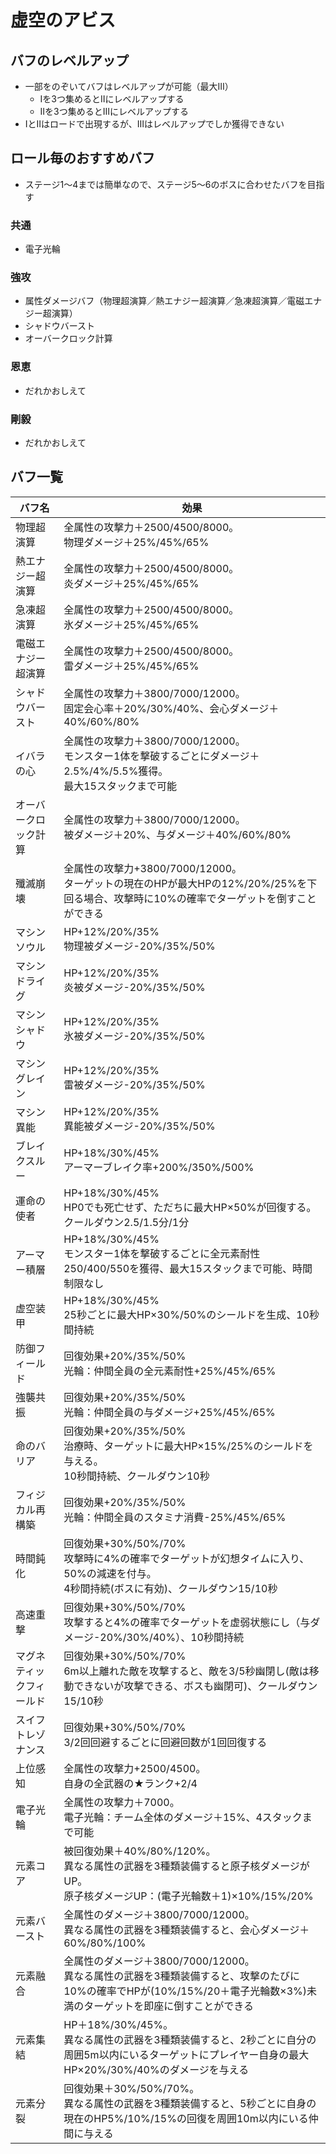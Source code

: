 # 虚空のアビス

## バフのレベルアップ
* 一部をのぞいてバフはレベルアップが可能（最大Ⅲ）
  * Ⅰを3つ集めるとⅡにレベルアップする
  * Ⅱを3つ集めるとⅢにレベルアップする
* ⅠとⅡはロードで出現するが、Ⅲはレベルアップでしか獲得できない

## ロール毎のおすすめバフ
* ステージ1～4までは簡単なので、ステージ5～6のボスに合わせたバフを目指す
### 共通
* 電子光輪
### 強攻
* 属性ダメージバフ（物理超演算／熱エナジー超演算／急凍超演算／電磁エナジー超演算）
* シャドウバースト
* オーバークロック計算
### 恩恵
* だれかおしえて
### 剛毅
* だれかおしえて

## バフ一覧

| バフ名 | 効果 |
| --- | --- |
| 物理超演算 | 全属性の攻撃力＋2500/4500/8000。<br>物理ダメージ＋25%/45%/65% |
| 熱エナジー超演算 | 全属性の攻撃力＋2500/4500/8000。<br>炎ダメージ＋25%/45%/65% |
| 急凍超演算 | 全属性の攻撃力＋2500/4500/8000。<br>氷ダメージ＋25%/45%/65% |
| 電磁エナジー超演算 | 全属性の攻撃力＋2500/4500/8000。<br>雷ダメージ＋25%/45%/65% |
| シャドウバースト | 全属性の攻撃力＋3800/7000/12000。<br>固定会心率＋20%/30%/40%、会心ダメージ＋40%/60%/80% |
| イバラの心 | 全属性の攻撃力＋3800/7000/12000。<br>モンスター1体を撃破するごとにダメージ＋2.5%/4%/5.5%獲得。<br>最大15スタックまで可能 |
| オーバークロック計算 | 全属性の攻撃力＋3800/7000/12000。<br>被ダメージ＋20%、与ダメージ＋40%/60%/80% |
| 殲滅崩壊 | 全属性の攻撃力+3800/7000/12000。<br>ターゲットの現在のHPが最大HPの12%/20%/25%を下回る場合、攻撃時に10%の確率でターゲットを倒すことができる |
| マシンソウル | HP+12%/20%/35%<br>物理被ダメージ-20%/35%/50% |
| マシンドライグ | HP+12%/20%/35%<br>炎被ダメージ-20%/35%/50% |
| マシンシャドウ | HP+12%/20%/35%<br>氷被ダメージ-20%/35%/50% |
| マシングレイン | HP+12%/20%/35%<br>雷被ダメージ-20%/35%/50% |
| マシン異能 | HP+12%/20%/35%<br>異能被ダメージ-20%/35%/50% |
| ブレイクスルー | HP+18%/30%/45%<br>アーマーブレイク率+200%/350%/500% |
| 運命の使者 | HP+18%/30%/45%<br>HP0でも死亡せず、ただちに最大HP×50%が回復する。クールダウン2.5/1.5分/1分 |
| アーマー積層 | HP+18%/30%/45%<br>モンスター1体を撃破するごとに全元素耐性250/400/550を獲得、最大15スタックまで可能、時間制限なし |
| 虚空装甲 | HP+18%/30%/45%<br>25秒ごとに最大HP×30%/50%のシールドを生成、10秒間持続 |
| 防御フィールド | 回復効果+20%/35%/50%<br>光輪：仲間全員の全元素耐性+25%/45%/65% |
| 強襲共振 | 回復効果+20%/35%/50%<br>光輪：仲間全員の与ダメージ+25%/45%/65% |
| 命のバリア | 回復効果+20%/35%/50%<br>治療時、ターゲットに最大HP×15%/25%のシールドを与える。<br>10秒間持続、クールダウン10秒 |
| フィジカル再構築 | 回復効果+20%/35%/50%<br>光輪：仲間全員のスタミナ消費-25%/45%/65% |
| 時間鈍化 | 回復効果+30%/50%/70%<br>攻撃時に4%の確率でターゲットが幻想タイムに入り、50%の減速を付与。<br>4秒間持続(ボスに有効)、クールダウン15/10秒 |
| 高速重撃 | 回復効果+30%/50%/70%<br>攻撃すると4%の確率でターゲットを虚弱状態にし（与ダメージ-20%/30%/40%）、10秒間持続 |
| マグネティックフィールド | 回復効果+30%/50%/70%<br>6m以上離れた敵を攻撃すると、敵を3/5秒幽閉し(敵は移動できないが攻撃できる、ボスも幽閉可)、クールダウン15/10秒 |
| スイフトレゾナンス | 回復効果+30%/50%/70%<br>3/2回回避するごとに回避回数が1回回復する |
| 上位感知 | 全属性の攻撃力+2500/4500。<br>自身の全武器の★ランク+2/4 |
| 電子光輪 | 全属性の攻撃力＋7000。<br>電子光輪：チーム全体のダメージ＋15%、4スタックまで可能 |
| 元素コア | 被回復効果＋40%/80%/120%。<br>異なる属性の武器を3種類装備すると原子核ダメージがUP。<br>原子核ダメージUP：(電子光輪数＋1)×10%/15%/20% |
| 元素バースト | 全属性のダメージ＋3800/7000/12000。<br>異なる属性の武器を3種類装備すると、会心ダメージ＋60%/80%/100% |
| 元素融合 | 全属性のダメージ＋3800/7000/12000。<br>異なる属性の武器を3種類装備すると、攻撃のたびに10%の確率でHPが(10%/15%/20＋電子光輪数×3%)未満のターゲットを即座に倒すことができる |
| 元素集結 | HP＋18%/30%/45%。<br>異なる属性の武器を3種類装備すると、2秒ごとに自分の周囲5m以内にいるターゲットにプレイヤー自身の最大HP×20%/30%/40%のダメージを与える |
| 元素分裂 | 回復効果＋30%/50%/70%。<br>異なる属性の武器を3種類装備すると、5秒ごとに自身の現在のHP5%/10%/15%の回復を周囲10m以内にいる仲間に与える |
